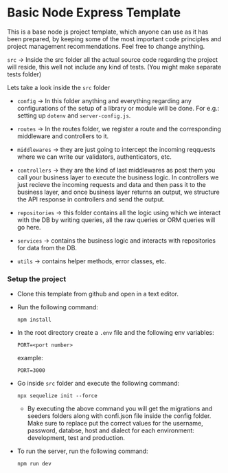 # Basic Node Express Template

This is a base node js project template, which anyone can use as it has been prepared, by keeping some of the most important code principles and project management recommendations. Feel free to change anything.


`src` -> Inside the src folder all the actual source code regarding the project will reside, this well not include any kind of tests. (You might make separate tests folder)

Lets take a look inside the `src` folder

 - `config` -> In this folder anything and everything regarding any configurations of the setup of a library or module will be done. For e.g.: setting up `dotenv` and `server-config.js`.

 - `routes` -> In the routes folder, we register a route and the corresponding middleware and controllers to it.

 - `middlewares` -> they are just going to intercept the incoming reqquests where we can write our validators, authenticators, etc.

 - `controllers` -> they are the kind of last middlewares as post them you call your business layer to execute the business logic. In controllers we just recieve the incoming requests and data and then pass it to the business layer, and once business layer returns an output, we structure the API response in controllers and send the output.

 - `repositories` -> this folder contains all the logic using which we interact with the DB by writing queries, all the raw queries or ORM queries will go here.

 - `services` -> contains the business logic and interacts with repositories for data from the DB.

 - `utils` -> contains helper methods, error classes, etc.

 ### Setup the project

 - Clone this template from github and open in a text editor.
 - Run the following command:
    ```
    npm install
    ```
 - In the root directory create a `.env` file and the following env variables:
    ```
    PORT=<port number>
    ```
    example:
    ```
    PORT=3000
    ```
 - Go inside `src` folder and execute the following command:
    ```
    npx sequelize init --force
    ```
    - By executing the above command you will get the migrations and seeders folders along with confi.json file inside the config folder.<br>
    Make sure to replace put the correct values for the username, password, databse, host and dialect for each environment: development, test and production.

 - To run the server, run the following command:
    ```
    npm run dev
    ```
